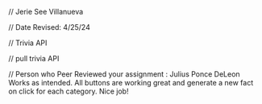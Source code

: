 // Jerie See Villanueva

// Date Revised: 4/25/24

// Trivia API

// pull trivia API

// Person who Peer Reviewed your assignment : Julius Ponce DeLeon
  Works as intended. All buttons are working great and generate a new fact on click for each category. Nice job!
